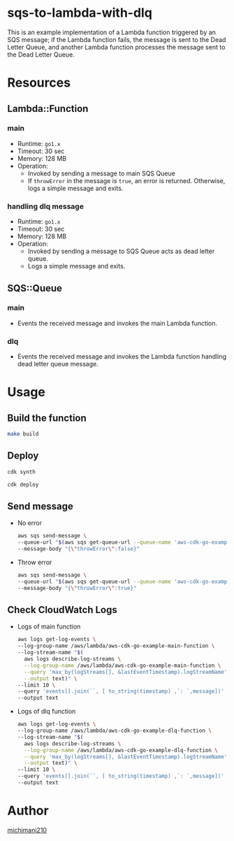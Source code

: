 sqs-to-lambda-with-dlq
===

This is an example implementation of a Lambda function triggered by an SQS message; if the Lambda function fails, the message is sent to the Dead Letter Queue, and another Lambda function processes the message sent to the Dead Letter Queue.

# Resources

## Lambda::Function

### main

- Runtime: `go1.x`
- Timeout: 30 sec
- Memory: 128 MB
- Operation:
  - Invoked by sending a message to main SQS Queue
  - If `throwError` in the message is `true`, an error is returned. Otherwise, logs a simple message and exits.

### handling dlq message

- Runtime: `go1.x`
- Timeout: 30 sec
- Memory: 128 MB
- Operation:
  - Invoked by sending a message to SQS Queue acts as dead letter queue.
  - Logs a simple message and exits.

## SQS::Queue

### main

- Events the received message and invokes the main Lambda function.

### dlq

- Events the received message and invokes the Lambda function handling dead letter queue message.

# Usage

## Build the function

```bash
make build
```

## Deploy

```bash
cdk synth
```

```bash
cdk deploy
```

## Send message

- No error

  ```bash
  aws sqs send-message \
  --queue-url "$(aws sqs get-queue-url --queue-name 'aws-cdk-go-example-main-queue' --output text)" \
  --message-body "{\"throwError\":false}"
  ```

- Throw error

  ```bash
  aws sqs send-message \
  --queue-url "$(aws sqs get-queue-url --queue-name 'aws-cdk-go-example-main-queue' --output text)" \
  --message-body "{\"throwError\":true}"
  ```

## Check CloudWatch Logs

- Logs of main function

  ```bash
  aws logs get-log-events \
  --log-group-name /aws/lambda/aws-cdk-go-example-main-function \
  --log-stream-name "$(
    aws logs describe-log-streams \
    --log-group-name /aws/lambda/aws-cdk-go-example-main-function \
    --query 'max_by(logStreams[], &lastEventTimestamp).logStreamName' \
    --output text)" \
  --limit 10 \
  --query 'events[].join(``, [ to_string(timestamp) ,`: `,message])' \
  --output text
  ```

- Logs of dlq function

  ```bash
  aws logs get-log-events \
  --log-group-name /aws/lambda/aws-cdk-go-example-dlq-function \
  --log-stream-name "$(
    aws logs describe-log-streams \
    --log-group-name /aws/lambda/aws-cdk-go-example-dlq-function \
    --query 'max_by(logStreams[], &lastEventTimestamp).logStreamName' \
    --output text)" \
  --limit 10 \
  --query 'events[].join(``, [ to_string(timestamp) ,`: `,message])' \
  --output text
  ```

# Author

[michimani210](https://twitter.com/michimani210)